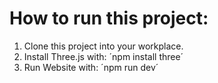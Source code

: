 # How to run this project:
1. Clone this project into your workplace.
2. Install Three.js with:
   ´npm install three´
3. Run Website with:
   ´npm run dev´
